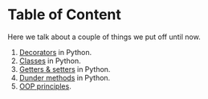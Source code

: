# Table of Content

Here we talk about a couple of things we put off until now.

1. [Decorators](./decorators.md) in Python.
2. [Classes](./introduction-to-classes.md) in Python.
3. [Getters & setters](./getter-setter.md) in Python.
4. [Dunder methods](./dunder-methods.md) in Python.
5. [OOP principles](./oop-principles.md).
